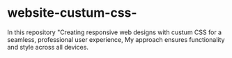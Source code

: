 # website-custum-css-
In this repository "Creating responsive web designs with custum CSS for a seamless, professional user experience, My approach ensures functionality and style across all devices.
